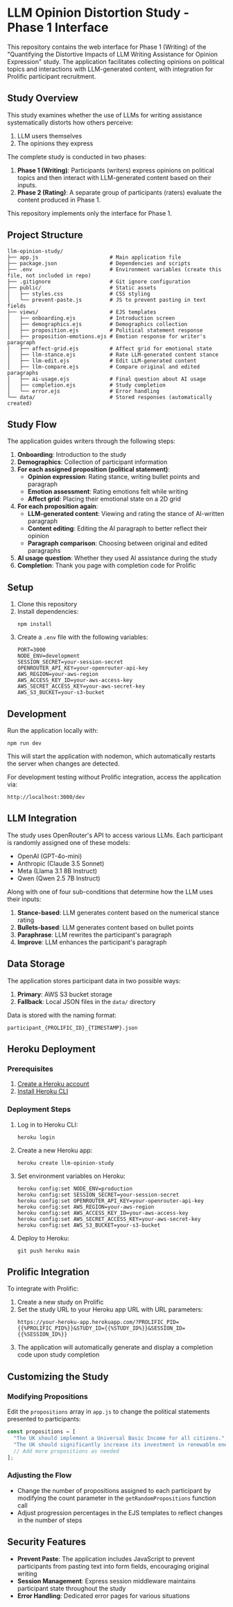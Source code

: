 # LLM Opinion Distortion Study - Phase 1 Interface

This repository contains the web interface for Phase 1 (Writing) of the "Quantifying the Distortive Impacts of LLM Writing Assistance for Opinion Expression" study. The application facilitates collecting opinions on political topics and interactions with LLM-generated content, with integration for Prolific participant recruitment.

## Study Overview

This study examines whether the use of LLMs for writing assistance systematically distorts how others perceive:
1. LLM users themselves
2. The opinions they express

The complete study is conducted in two phases:

1. **Phase 1 (Writing)**: Participants (writers) express opinions on political topics and then interact with LLM-generated content based on their inputs.
2. **Phase 2 (Rating)**: A separate group of participants (raters) evaluate the content produced in Phase 1.

This repository implements only the interface for Phase 1.

## Project Structure

```
llm-opinion-study/
├── app.js                       # Main application file
├── package.json                 # Dependencies and scripts
├── .env                         # Environment variables (create this file, not included in repo)
├── .gitignore                   # Git ignore configuration
├── public/                      # Static assets
│   ├── styles.css               # CSS styling
│   └── prevent-paste.js         # JS to prevent pasting in text fields
├── views/                       # EJS templates
│   ├── onboarding.ejs           # Introduction screen
│   ├── demographics.ejs         # Demographics collection
│   ├── proposition.ejs          # Political statement response
│   ├── proposition-emotions.ejs # Emotion response for writer's paragraph
│   ├── affect-grid.ejs          # Affect grid for emotional state
│   ├── llm-stance.ejs           # Rate LLM-generated content stance
│   ├── llm-edit.ejs             # Edit LLM-generated content
│   ├── llm-compare.ejs          # Compare original and edited paragraphs
│   ├── ai-usage.ejs             # Final question about AI usage
│   ├── completion.ejs           # Study completion
│   └── error.ejs                # Error handling
└── data/                        # Stored responses (automatically created)
```

## Study Flow

The application guides writers through the following steps:

1. **Onboarding**: Introduction to the study
2. **Demographics**: Collection of participant information
3. **For each assigned proposition (political statement)**:
   - **Opinion expression**: Rating stance, writing bullet points and paragraph
   - **Emotion assessment**: Rating emotions felt while writing
   - **Affect grid**: Placing their emotional state on a 2D grid
4. **For each proposition again**:
   - **LLM-generated content**: Viewing and rating the stance of AI-written paragraph
   - **Content editing**: Editing the AI paragraph to better reflect their opinion
   - **Paragraph comparison**: Choosing between original and edited paragraphs
5. **AI usage question**: Whether they used AI assistance during the study
6. **Completion**: Thank you page with completion code for Prolific

## Setup

1. Clone this repository
2. Install dependencies:
   ```
   npm install
   ```
3. Create a `.env` file with the following variables:
   ```
   PORT=3000
   NODE_ENV=development
   SESSION_SECRET=your-session-secret
   OPENROUTER_API_KEY=your-openrouter-api-key
   AWS_REGION=your-aws-region
   AWS_ACCESS_KEY_ID=your-aws-access-key
   AWS_SECRET_ACCESS_KEY=your-aws-secret-key
   AWS_S3_BUCKET=your-s3-bucket
   ```

## Development

Run the application locally with:
```
npm run dev
```

This will start the application with nodemon, which automatically restarts the server when changes are detected.

For development testing without Prolific integration, access the application via:
```
http://localhost:3000/dev
```

## LLM Integration

The study uses OpenRouter's API to access various LLMs. Each participant is randomly assigned one of these models:

- OpenAI (GPT-4o-mini)
- Anthropic (Claude 3.5 Sonnet)
- Meta (Llama 3.1 8B Instruct)
- Qwen (Qwen 2.5 7B Instruct)

Along with one of four sub-conditions that determine how the LLM uses their inputs:

1. **Stance-based**: LLM generates content based on the numerical stance rating
2. **Bullets-based**: LLM generates content based on bullet points
3. **Paraphrase**: LLM rewrites the participant's paragraph
4. **Improve**: LLM enhances the participant's paragraph

## Data Storage

The application stores participant data in two possible ways:

1. **Primary**: AWS S3 bucket storage
2. **Fallback**: Local JSON files in the `data/` directory

Data is stored with the naming format:
```
participant_{PROLIFIC_ID}_{TIMESTAMP}.json
```

## Heroku Deployment

### Prerequisites

1. [Create a Heroku account](https://signup.heroku.com/)
2. [Install Heroku CLI](https://devcenter.heroku.com/articles/heroku-cli)

### Deployment Steps

1. Log in to Heroku CLI:
   ```
   heroku login
   ```

2. Create a new Heroku app:
   ```
   heroku create llm-opinion-study
   ```

3. Set environment variables on Heroku:
   ```
   heroku config:set NODE_ENV=production
   heroku config:set SESSION_SECRET=your-session-secret
   heroku config:set OPENROUTER_API_KEY=your-openrouter-api-key
   heroku config:set AWS_REGION=your-aws-region
   heroku config:set AWS_ACCESS_KEY_ID=your-aws-access-key
   heroku config:set AWS_SECRET_ACCESS_KEY=your-aws-secret-key
   heroku config:set AWS_S3_BUCKET=your-s3-bucket
   ```

4. Deploy to Heroku:
   ```
   git push heroku main
   ```

## Prolific Integration

To integrate with Prolific:

1. Create a new study on Prolific
2. Set the study URL to your Heroku app URL with URL parameters:
   ```
   https://your-heroku-app.herokuapp.com/?PROLIFIC_PID={{%PROLIFIC_PID%}}&STUDY_ID={{%STUDY_ID%}}&SESSION_ID={{%SESSION_ID%}}
   ```
3. The application will automatically generate and display a completion code upon study completion

## Customizing the Study

### Modifying Propositions

Edit the `propositions` array in `app.js` to change the political statements presented to participants:

```javascript
const propositions = [
  "The UK should implement a Universal Basic Income for all citizens.",
  "The UK should significantly increase its investment in renewable energy.",
  // Add more propositions as needed
];
```

### Adjusting the Flow

- Change the number of propositions assigned to each participant by modifying the count parameter in the `getRandomPropositions` function call
- Adjust progression percentages in the EJS templates to reflect changes in the number of steps

## Security Features

- **Prevent Paste**: The application includes JavaScript to prevent participants from pasting text into form fields, encouraging original writing
- **Session Management**: Express session middleware maintains participant state throughout the study
- **Error Handling**: Dedicated error pages for various situations